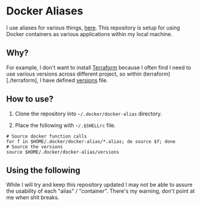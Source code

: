 # Docker Aliases

I use aliases for various things, [here](https://github.com/GregSharpe1/alias). This repository is setup for using Docker containers as various applications within my local machine. 

## Why?

For example, I don't want to install [Terraform](terraform.io/) because I often find I need to use various versions across different project, so within (terraform)[./terraform], I have defined [versions](./versions) file.

## How to use?

1. Clone the repository into `~/.docker/docker-alias` directory.

2. Place the following with `~/.$SHELLrc` file.

```
# Source docker function calls
for f in $HOME/.docker/docker-alias/*.alias; do source $f; done
# Source the versions
source $HOME/.docker/docker-alias/versions
```

## Using the following

While I will try and keep this repository updated I may not be able to assure the usability of each "alias" / "container". There's my warning, don't point at me when shit breaks.